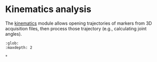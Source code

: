 # Kinematics analysis

The [kinematics](../../03_api/kineticstoolkit.kinematics.rst) module allows opening trajectories of markers from 3D acquisition files, then process those trajectory (e.g., calculating joint angles).

```{toctree}
:glob:
:maxdepth: 2

*
```
